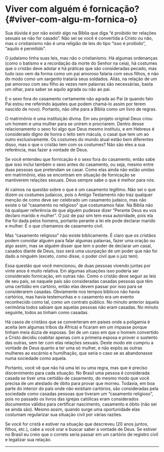 # Viver com alguém é fornicação? {#viver-com-algu-m-fornica-o}

Sua dúvida é por não existir algo na Bíblia que diga “é proibido ter relações sexuais se não for casado”. Não sei se você é convertida a Cristo ou não, mas o cristianismo não é uma religião de leis do tipo “isso é proibido”, “aquilo é permitido”.

O judaísmo tinha suas leis, mas não o cristianismo. Há algumas ordenanças (como o batismo e a recordação da morte do Senhor na ceia), há costumes que o cristão deve adotar e há práticas que são consideradas pecado, mas tudo isso vem da forma como um pai amoroso falaria com seus filhos, e não do modo como um sargento trataria seus soldados. Aliás, na relação de um pai amoroso com seu filho às vezes nem palavras são necessárias, basta um olhar, para saber se aquilo agrada ou não ao pai.

E o sexo fora do casamento certamente não agrada ao Pai (e quando falo Pai estou me referindo àqueles que podem chamá-lo assim por terem nascido de novo). Portanto, não olhe para a Bíblia como um livro de regras.

O matrimônio é uma instituição divina. Em seu projeto original Deus criou um homem e uma mulher para se unirem e procriarem. Dentro desse relacionamento o sexo foi algo que Deus mesmo instituiu, e em Hebreus é considerado digno de honra o leito sem mácula, o casal que tem um ao outro exclusivamente. Os costumes do mundo atual estão bem diferentes disso, mas o que o cristão tem com os costumes? Não são eles a sua referência, mas fazer a vontade de Deus.

Se você entendeu que fornicação é o sexo fora do casamento, então sabe que isso inclui também o sexo antes do casamento, ou seja, mesmo entre duas pessoas que pretendam se casar. Como elas ainda não estão unidas em matrimônio, elas se encontram em situação de fornicação se mantiverem relações sexuais. Deus sempre sabe o que é melhor para nós.

Aí caímos na questão sobre o que é um casamento legítimo. Não sei o que dizem os costumes judaicos, pois o Antigo Testamento não traz qualquer menção de como deve ser celebrado um casamento judaico, mas não existe o tal “casamento no religioso” que costumamos falar. Na Bíblia não há qualquer referência de que alguém pudesse dizer “Perante Deus eu vos declaro marido e mulher”. O juiz de paz sim tem essa autoridade, pois ela lhe foi dada pelos homens, portanto perante a lei ele pode declarar marido e mulher. É o que chamamos de casamento civil.

Mas “casamento religioso” não existe biblicamente. É claro que os cristãos podem convidar alguém para falar algumas palavras, fazer uma oração ou algo assim, mas se alguém disser que tem o poder de declarar um casal, casados diante de Deus, isso será uma usurpação de um poder que não foi dado a ninguém (exceto, como disse, o poder civil que o juiz tem).

Essa questão que você mencionou, de duas pessoas vivendo juntas por vinte anos é muito relativa. Em algumas situações isso poderia ser considerado fornicação, em outras não. Como o cristão deve seguir as leis de seu país, se naquele país são consideradas casadas pessoas que têm uma certidão em cartório, então elas devem passar por isso para se considerarem casadas. Obviamente nos tempos bíblicos não havia cartórios, mas havia testemunhas e o casamento era um evento reconhecido como tal, como um contrato público. No minuto anterior àquela cerimônia todos sabiam que aquelas pessoas não eram casadas. No minuto seguinte, todos as tinham como casadas.

Há casos de cristãos que se converteram em países onde a poligamia é aceita (em algumas tribos da África) e ficaram em um impasse porque tinham meia dúzia de esposas. Sei de um caso em que o homem convertido a Cristo decidiu coabitar apenas com a primeira esposa e prover o sustento das outras, sem ter com elas relações sexuais. Deste modo ele cumpriu a vontade de Deus quanto a ter uma só mulher, e não expôs as outras mulheres ao escárnio e humilhação, que seria o caso se as abandonasse numa sociedade como aquela.

Portanto, você vê que não há uma lei ou uma regra, mas que é preciso discernimento para cada situação. No Brasil uma pessoa é considerada casada se tiver uma certidão de casamento, do mesmo modo que você precisa de um atestado de óbito para provar que morreu. Todavia, em boa parte do interior do país onde não existiam cartórios, são consideradas pela sociedade como casadas pessoas que tiveram um “casamento religioso”, pois no passado os livros das igrejas católicas eram considerados documentos válidos para certificar nascimento, casamento e óbito (não sei se ainda são). Mesmo assim, quando surge uma oportunidade elas costumam regularizar sua situação civil por várias razões.

Se você for cristã e estiver na situação que descreveu (20 anos juntos, filhos, etc.), cabe a você orar e buscar saber a vontade de Deus. Se estiver no Brasil eu creio que o correto seria passar em um cartório de registro civil e legalizar sua relação.

*****